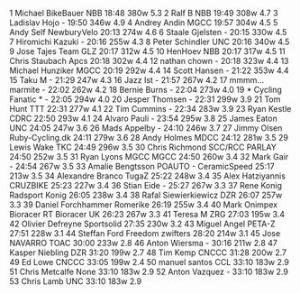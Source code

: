   1  Michael BikeBauer  NBB    18:48      380w    5.3
  2  Ralf B  NBB    19:49      308w    4.7
  3  Ladislav Hojo  -  19:50      346w    4.9
  4  Andrey Andin  MGCC    19:57      304w    4.5
  5  Andy Self  NewburyVelo    20:13      274w    4.6
  6  Staale Gjelsten  -  20:15      330w    4.5
  7  Hiromichi Kazuki  -  20:16      255w    4.3
  8  Peter Schindler  UNC    20:16      340w    4.5
  9  Jose Tajes  Team GLZ    20:17      312w    4.5
 10  HenHoev  NBB    20:17      317w    4.5
 11  Chris Staubach  Apcs    20:18      302w    4.4
 12  nathan chown  -  20:18      323w    4.4
 13  Michael Hunziker  MGCC    20:19      292w    4.4
 14  Scott Hansen  -  21:22      353w    4.4
 15  Taku M  -  21:29      247w    4.3
 16  Jazz Ist  -  21:57      267w    4.2
 17  mmmm... marmite  -  22:02      262w    4.2
 18  Bernie Burns  -  22:04      273w    4.0
 19  * Cycling Fanatic *  -  22:05      294w    4.0
 20  Jesper Thomsen  -  22:31      299w    3.9
 21  Tom Hunt  TTT    22:31      277w    4.1
 22  Tim Cummins  -  22:34      283w    3.9
 23  Ryan Kestle  CDRC    22:50      293w    4.1
 24  Alvaro Pauli  -  23:54      295w    3.8
 25  James Eaton  UNC    24:05      247w    3.6
 26  Mads Appelby  -  24:10      246w    3.7
 27  Jimmy Olsen  Ruby-Cycling.dk    24:11      279w    3.6
 28  Andy Holmes  MDCC    24:12      281w    3.5
 29  Lewis Wake  TKC    24:49      296w    3.5
 30  Chris Richmond SCC/RCC  PARLAY    24:50      252w    3.5
 31  Ryan Lyons MGCC  MGCC    24:50      260w    3.4
 32  Mark Gair  -  24:54      267w    3.5
 33  Amalie Bengtsson  POAUTO - CeramicSpeed    25:17      213w    3.5
 34  Alexandre Branco  TugaZ    25:22      248w    3.4
 35  Alex Hatziyannis  CRUZBIKE    25:23      227w    3.4
 36  Stian Eide  -  25:27      267w    3.3
 37  Rene Konig  Radsport Konig    26:05      238w    3.4
 38  Rafal Siewierkiewicz  DZR    26:07      257w    3.3
 39  Daniel Forchhammer  Romerike    26:19      255w    3.4
 40  Mark Onimpex Bioracer RT  Bioracer UK    26:23      267w    3.3
 41  Teresa M  ZRG    27:03      195w    3.4
 42  Olivier Defreyne  Sportsolid    27:35      230w    3.2
 43  Miguel Angel  PETA-Z    27:51      228w    3.1
 44  Steffan Ford  Freedom zwifters    28:20      214w    3.1
 45  Jose NAVARRO  TOAC    30:00      233w    2.8
 46  Anton Wiersma  -  30:16      211w    2.8
 47  Kasper Niebling  DZR    31:20      199w    2.7
 48  Tim Kemp  CNCCC    31:28      200w    2.7
 49  Ed Lowe  CNCCC    33:05      199w    2.4
 50  manuel santos  CCL    33:10      183w    2.9
 51  Chris Metcalfe  None    33:10      183w    2.9
 52  Anton Vazquez  -  33:10      183w    2.9
 53  Chris Lamb  UNC    33:10      183w    2.9
